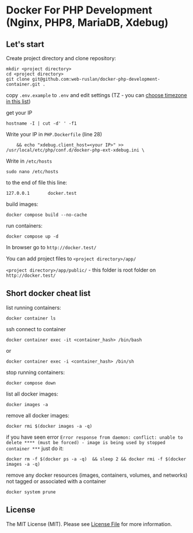 # Docker For PHP Development (Nginx, PHP8, MariaDB, Xdebug)

## Let's start

Create project directory and clone repository:
```
mkdir <project directory>
cd <project directory>
git clone git@github.com:web-ruslan/docker-php-development-container.git .
```
copy `.env.example` to `.env` and edit settings (TZ - you can [choose timezone in this list](https://manpages.ubuntu.com/manpages/xenial/man3/DateTime::TimeZone::Catalog.3pm.html))



get your IP
```
hostname -I | cut -d' ' -f1
```
Write your IP in `PHP.Dockerfile` (line 28)
```
    && echo "xdebug.client_host=<your IP>" >> /usr/local/etc/php/conf.d/docker-php-ext-xdebug.ini \
```
Write in `/etc/hosts`

```
sudo nano /etc/hosts
```
to the end of file this line:
```
127.0.0.1       docker.test
```
build images:
```
docker compose build --no-cache
```
run containers:
```
docker compose up -d
```
In browser go to `http://docker.test/`

You can add project files to `<project directory>/app/`

`<project directory>/app/public/` - this folder is root folder on `http://docker.test/`

## Short docker cheat list

list running containers:

`docker container ls`

ssh connect to container

`docker container exec -it <container_hash> /bin/bash`

or

`docker container exec -i <container_hash> /bin/sh`

stop running containers:

`docker compose down`

list all docker images:

`docker images -a`

remove all docker images:

`docker rmi $(docker images -a -q)`

if you have seen error `Error response from daemon: conflict: unable to delete **** (must be forced) - image is being used by stopped container ***` just do it:

`docker rm -f $(docker ps -a -q) 
&& sleep 2 && docker rmi -f $(docker images -a -q)`

remove any docker resources (images, containers, volumes, and networks) not tagged or associated with a container

`docker system prune`

## License

The MIT License (MIT). Please see [License File](LICENSE.md) for more information.
